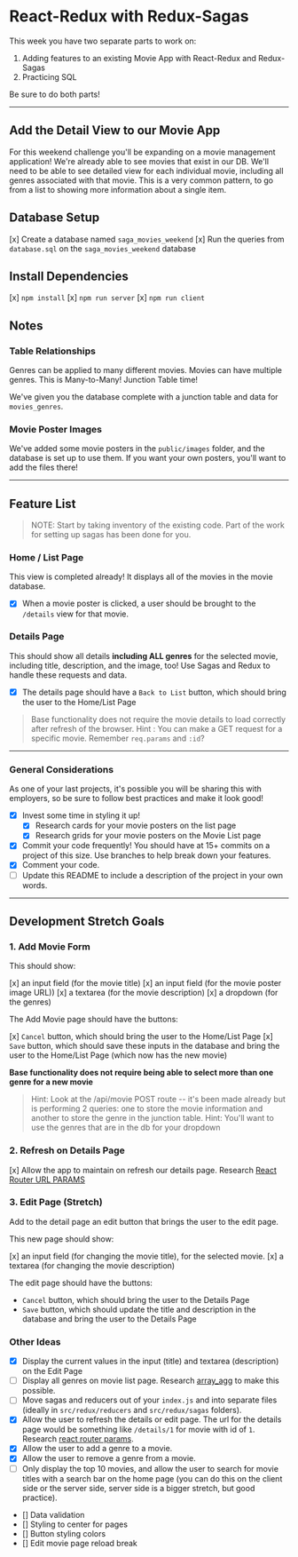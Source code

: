 # React-Redux with Redux-Sagas

This week you have two separate parts to work on:

1. Adding features to an existing Movie App with React-Redux and Redux-Sagas
2. Practicing SQL

Be sure to do both parts!

---

## Add the Detail View to our Movie App

For this weekend challenge you'll be expanding on a movie management application! We're already able to see movies that exist in our DB. We'll need to be able to see detailed view for each individual movie, including all genres associated with that movie. This is a very common pattern, to go from a list to showing more information about a single item.

## Database Setup

[x] Create a database named `saga_movies_weekend`
[x] Run the queries from `database.sql` on the `saga_movies_weekend` database

## Install Dependencies

[x]  `npm install`
[x]  `npm run server`
[x]  `npm run client`

## Notes

### Table Relationships

Genres can be applied to many different movies. Movies can have multiple genres. This is Many-to-Many! Junction Table time!

We've given you the database complete with a junction table and data for `movies_genres`.

### Movie Poster Images

We've added some movie posters in the `public/images` folder, and the database is set up to use them. If you want your own posters, you'll want to add the files there!

---

## Feature List

> NOTE: Start by taking inventory of the existing code. Part of the work for setting up sagas has been done for you.

### Home / List Page

This view is completed already! It displays all of the movies in the movie database.

- [x] When a movie poster is clicked, a user should be brought to the `/details` view for that movie.

### Details Page

This should show all details **including ALL genres** for the selected movie, including title, description, and the image, too! Use Sagas and Redux to handle these requests and data.

- [x] The details page should have a `Back to List` button, which should bring the user to the Home/List Page

> Base functionality does not require the movie details to load correctly after refresh of the browser.
 > Hint : You can make a GET request for a specific movie. Remember `req.params` and `:id`?
---

### General Considerations

As one of your last projects, it's possible you will be sharing this with employers, so be sure to follow best practices and make it look good!

- [x] Invest some time in styling it up!
    - [x] Research cards for your movie posters on the list page
    - [x] Research grids for your movie posters on the Movie List page
- [x] Commit your code frequently! You should have at 15+ commits on a project of this size. Use branches to help break down your features.
- [x] Comment your code.
- [ ] Update this README to include a description of the project in your own words.

---

## Development Stretch Goals

### 1. Add Movie Form

This should show:

[x] an input field (for the movie title)
[x] an input field (for the movie poster image URL))
[x] a textarea (for the movie description)
[x] a dropdown (for the genres)

The Add Movie page should have the buttons:

[x] `Cancel` button, which should bring the user to the Home/List Page
[x] `Save` button, which should save these inputs in the database and bring the user to the Home/List Page (which now has the new movie)

**Base functionality does not require being able to select more than one genre for a new movie**

> Hint: Look at the /api/movie POST route -- it's been made already but is performing 2 queries: one to store the movie information and another to store the genre in the junction table.
> Hint: You'll want to use the genres that are in the db for your dropdown

### 2. Refresh on Details Page

[x] Allow the app to maintain on refresh our details page.
Research [React Router URL PARAMS](https://reactrouter.com/web/example/url-params)

### 3. Edit Page (Stretch)

Add to the detail page an edit button that brings the user to the edit page.

This new page should show:

[x] an input field (for changing the movie title), for the selected movie.
[x] a textarea (for changing the movie description)

The edit page should have the buttons:

- `Cancel` button, which should bring the user to the Details Page
- `Save` button, which should update the title and description in the database and bring the user to the Details Page

### Other Ideas

- [x] Display the current values in the input (title) and textarea (description) on the Edit Page
- [ ] Display all genres on movie list page. Research [array_agg](https://stackoverflow.com/questions/43458174/how-to-save-and-return-javascript-object-with-subarray-in-normalized-sql) to make this possible.
- [ ] Move sagas and reducers out of your `index.js` and into separate files (ideally in `src/redux/reducers` and `src/redux/sagas` folders).
- [x] Allow the user to refresh the details or edit page. The url for the details page would be something like `/details/1` for movie with id of `1`. Research [react router params](https://reacttraining.com/react-router/web/example/url-params).
- [x] Allow the user to add a genre to a movie.
- [x] Allow the user to remove a genre from a movie.
- [ ] Only display the top 10 movies, and allow the user to search for movie titles with a search bar on the home page (you can do this on the client side or the server side, server side is a bigger stretch, but good practice).

- [] Data validation
- [] Styling to center for pages
- [] Button styling colors
- [] Edit movie page reload break
